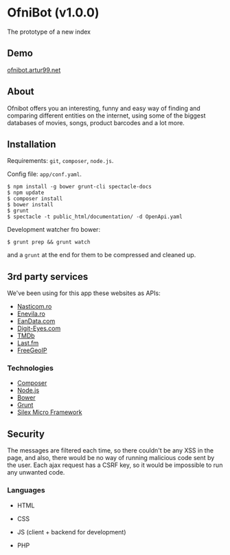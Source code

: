 # OfniBot (v1.0.0)
The prototype of a new index

## Demo
[ofnibot.artur99.net]

## About
Ofnibot offers you an interesting, funny and easy way of finding and comparing different entities on the internet, using some of the biggest databases of movies, songs, product barcodes and a lot more.

## Installation
Requirements: `git`, `composer`, `node.js`.

Config file: `app/conf.yaml`.
```
$ npm install -g bower grunt-cli spectacle-docs
$ npm update
$ composer install
$ bower install
$ grunt
$ spectacle -t public_html/documentation/ -d OpenApi.yaml
```
Development watcher fro bower:
```
$ grunt prep && grunt watch
```
and a `grunt` at the end for them to be compressed and cleaned up.

## 3rd party services
We've been using for this app these websites as APIs:
* [Nasticom.ro]
* [Enevila.ro]
* [EanData.com]
* [Digit-Eyes.com]
* [TMDb]
* [Last.fm]
* [FreeGeoIP]

### Technologies
* [Composer]
* [Node.js]
* [Bower]
* [Grunt]
* [Silex Micro Framework]

## Security
The messages are filtered each time, so there couldn't be any XSS in the page, and also, there would be no way of running malicious code sent by the user. Each ajax request has a CSRF key, so it would be impossible to run any unwanted code.

### Languages
* HTML
* CSS
* JS (client + backend for development)
* PHP

   [Composer]: <https://getcomposer.org/>
   [node.js]: <http://nodejs.org>
   [bower]: <http://bower.io/>
   [materializecss]: <http://materializecss.com/>
   [Silex Micro Framework]: <http://silex.sensiolabs.org/>
   [grunt]: <http://gruntjs.com/>
   [ofnibot.artur99.net]: <http://ofnibot.artur99.net/>
   [Nasticom.ro]: <http://nasticom.ro>
   [Enevila.ro]: <http://enevila.ro>
   [EanData.com]: <http://eandata.com>
   [Digit-Eyes.com]: <http://digit-eyes.com>
   [TMDb]: <https://www.themoviedb.org>
   [Last.fm]: <https://www.last.fm>
   [FreeGeoIP]: <http://freegeoip.net>
